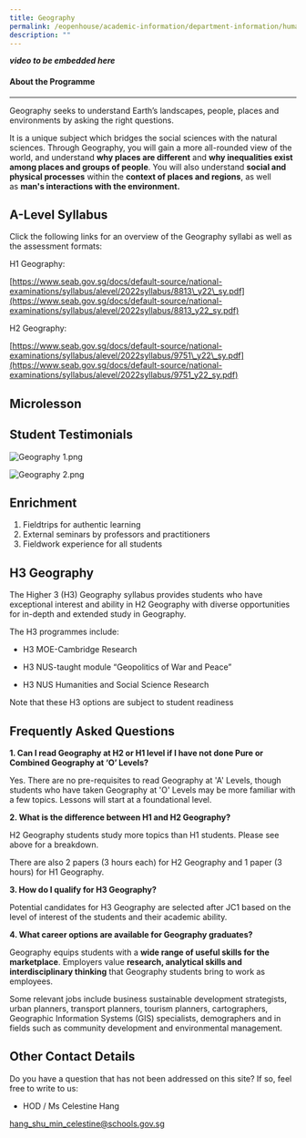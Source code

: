 ```yaml
---
title: Geography
permalink: /eopenhouse/academic-information/department-information/humanities/geography/
description: ""
---
```

***video to be embedded here***

#### About the Programme
-------------------

Geography seeks to understand Earth’s landscapes, people, places and environments by asking the right questions. 

  

It is a unique subject which bridges the social sciences with the natural sciences. Through Geography, you will gain a more all-rounded view of the world, and understand **why places are different** and **why inequalities exist among places and groups of people**. You will also understand **social and physical processes** within the **context of places and regions**, as well as **man's interactions with the environment.**

A-Level Syllabus
----------------

Click the following links for an overview of the Geography syllabi as well as the assessment formats:

  

H1 Geography:

[https://www.seab.gov.sg/docs/default-source/national-examinations/syllabus/alevel/2022syllabus/8813\_y22\_sy.pdf](https://www.seab.gov.sg/docs/default-source/national-examinations/syllabus/alevel/2022syllabus/8813_y22_sy.pdf)  
  

H2 Geography:

[https://www.seab.gov.sg/docs/default-source/national-examinations/syllabus/alevel/2022syllabus/9751\_y22\_sy.pdf](https://www.seab.gov.sg/docs/default-source/national-examinations/syllabus/alevel/2022syllabus/9751_y22_sy.pdf)  

Microlesson
-----------

Student Testimonials
--------------------

![Geography 1.png](https://cjc.moe.edu.sg/qql/slot/u495/Geography%201.png)

![Geography 2.png](https://cjc.moe.edu.sg/qql/slot/u495/Geography%202.png)

Enrichment
----------

1.  Fieldtrips for authentic learning
2.  External seminars by professors and practitioners
3.  Fieldwork experience for all students

H3 Geography
------------

The Higher 3 (H3) Geography syllabus provides students who have exceptional interest and ability in H2 Geography with diverse opportunities for in-depth and extended study in Geography.

  

The H3 programmes include:

  

*   H3 MOE-Cambridge Research
    

  

*   H3 NUS-taught module “Geopolitics of War and Peace”

  

*   H3 NUS Humanities and Social Science Research

  

Note that these H3 options are subject to student readiness

Frequently Asked Questions
--------------------------

**1\. Can I read Geography at H2 or H1 level if I have not done Pure or Combined Geography at ‘O’ Levels?**

Yes. There are no pre-requisites to read Geography at 'A' Levels, though students who have taken Geography at 'O' Levels may be more familiar with a few topics. Lessons will start at a foundational level.

  

**2\. What is the difference between H1 and H2 Geography?**

H2 Geography students study more topics than H1 students. Please see above for a breakdown.

There are also 2 papers (3 hours each) for H2 Geography and 1 paper (3 hours) for H1 Geography. 

  

**3\. How do I qualify for H3 Geography?**

Potential candidates for H3 Geography are selected after JC1 based on the level of interest of the students and their academic ability.

  

**4\. What career options are available for Geography graduates?**

Geography equips students with a **wide range of useful skills for the marketplace**. Employers value **research, analytical skills and interdisciplinary thinking** that Geography students bring to work as employees.

Some relevant jobs include business sustainable development strategists, urban planners, transport planners, tourism planners, cartographers, Geographic Information Systems (GIS) specialists, demographers and in fields such as community development and environmental management.

Other Contact Details
---------------------

Do you have a question that has not been addressed on this site? If so, feel free to write to us:

  

*   HOD / Ms Celestine Hang
    

[hang\_shu\_min\_celestine@schools.gov.sg](mailto:hang_shu_min_celestine@schools.gov.sg)